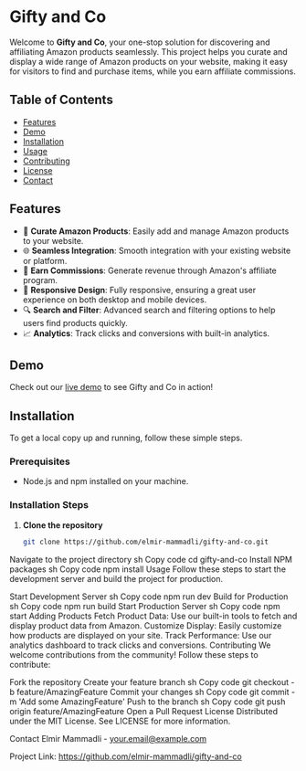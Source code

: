 # Gifty and Co

Welcome to **Gifty and Co**, your one-stop solution for discovering and affiliating Amazon products seamlessly. This project helps you curate and display a wide range of Amazon products on your website, making it easy for visitors to find and purchase items, while you earn affiliate commissions.

## Table of Contents

- [Features](#features)
- [Demo](#demo)
- [Installation](#installation)
- [Usage](#usage)
- [Contributing](#contributing)
- [License](#license)
- [Contact](#contact)

## Features

- 🎁 **Curate Amazon Products**: Easily add and manage Amazon products to your website.
- 🌐 **Seamless Integration**: Smooth integration with your existing website or platform.
- 💸 **Earn Commissions**: Generate revenue through Amazon's affiliate program.
- 📱 **Responsive Design**: Fully responsive, ensuring a great user experience on both desktop and mobile devices.
- 🔍 **Search and Filter**: Advanced search and filtering options to help users find products quickly.
- 📈 **Analytics**: Track clicks and conversions with built-in analytics.

## Demo

Check out our [live demo](https://example.com/demo) to see Gifty and Co in action!

## Installation

To get a local copy up and running, follow these simple steps.

### Prerequisites

- Node.js and npm installed on your machine.

### Installation Steps

1. **Clone the repository**
   ```sh
   git clone https://github.com/elmir-mammadli/gifty-and-co.git
Navigate to the project directory
sh
Copy code
cd gifty-and-co
Install NPM packages
sh
Copy code
npm install
Usage
Follow these steps to start the development server and build the project for production.

Start Development Server
sh
Copy code
npm run dev
Build for Production
sh
Copy code
npm run build
Start Production Server
sh
Copy code
npm start
Adding Products
Fetch Product Data: Use our built-in tools to fetch and display product data from Amazon.
Customize Display: Easily customize how products are displayed on your site.
Track Performance: Use our analytics dashboard to track clicks and conversions.
Contributing
We welcome contributions from the community! Follow these steps to contribute:

Fork the repository
Create your feature branch
sh
Copy code
git checkout -b feature/AmazingFeature
Commit your changes
sh
Copy code
git commit -m 'Add some AmazingFeature'
Push to the branch
sh
Copy code
git push origin feature/AmazingFeature
Open a Pull Request
License
Distributed under the MIT License. See LICENSE for more information.

Contact
Elmir Mammadli - your.email@example.com

Project Link: https://github.com/elmir-mammadli/gifty-and-co
